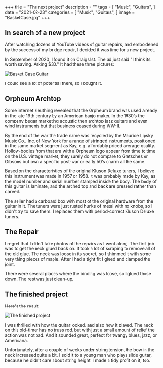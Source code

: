 +++
title = "The next project"
description = ""
tags = [
    "Music",
    "Guitars",
]
date = "2021-02-23"
categories = [
    "Music",
    "Guitars",
]
image = "BasketCase.jpg"
+++

## In search of a new project

After watching dozens of YouTube videos of guitar repairs, and emboldened by the success of my bridge repair, I decided it was time for a new project. 

In September of 2020, I found it on Craigslist. The ad just said "I think its worth saving. Asking $30." It had these three pictures:

![Basket Case Guitar](/images/CL.PNG)

I could see a lot of potential there, so I bought it. 

## Orpheum Archtop

Some internet sleuthing revealed that the Orpheum brand was used already in the late 19th century by an American banjo maker. In the 1930’s the company began marketing acoustic then archtop jazz guitars and even wind instruments but that business ceased during WW-II.

By the end of the war the trade name was recycled by the Maurice Lipsky Music Co., Inc. of New York for a range of stringed instruments, positioned in the same market segment as Kay, e.g. affordably priced average quality. Hollow-bodies from that era with a Orpheum logo appear from time to time on the U.S. vintage market, they surely do not compare to Gretsches or Gibsons but own a specific post-war or early 50’s charm all the same.

Based on the characteristics of the original Kluson Deluxe tuners, I believe this instrument was made in 1957 or 1958. It was probably made by Kay, as the model number and serial number stamped inside the body. The body of this guitar is laminate, and the arched top and back are pressed rather than carved. 

The seller had a carboard box with most of the original hardware from the guitar in it. The tuners were just rusted hunks of metal with no knobs, so I didn't try to save them. I replaced them with period-correct Kluson Deluxe tuners. 

## The Repair

I regret that I didn't take photos of the repairs as I went along. The first job was to get the neck glued back on. It took a lot of scraping to remove all of the old glue. The neck was loose in its socket, so I shimmed it with some very thing pieces of maple. After I had a tight fit I glued and clamped the joint. 

There were several places where the binding was loose, so I glued those down. The rest was just clean-up. 

## The finished project

Here's the result:

![The finished project](/images/Finished.jpg)

I was thrilled with how the guitar looked, and also how it played. The neck on this old-timer has no truss rod, but with just a small amount of relief the action was not bad. And it sounded great, perfect for twangy blues, jazz, or Americana.

Unfortunately, after a couple of weeks under string tension, the bow in the neck increased quite a bit. I sold it to a young man who plays slide guitar, because he didn't care about string height. I made a tidy profit on it, too.
